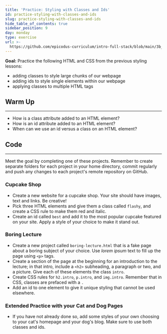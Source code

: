 ```yaml
---
title: 'Practice: Styling with Classes and Ids'
id: practice-styling-with-classes-and-ids
slug: practice-styling-with-classes-and-ids
hide_table_of_contents: true
sidebar_position: 9
day: monday
type: exercise
url: >-
  https://github.com/epicodus-curriculum/intro-full-stack/blob/main/3b_classwork_practice_styling_with_classes.md
---
```


**Goal:** Practice the following HTML and CSS from the previous styling lessons:

* adding classes to style large chunks of our webpage
* adding ids to style single elements within our webpage
* applying classes to multiple HTML tags

## Warm Up
<hr />

* How is a class attribute added to an HTML element? 
* How is an id attribute added to an HTML element?
* When can we use an id versus a class on an HTML element?

## Code
<hr />

Meet the goal by completing one of these projects.  Remember to create separate folders for each project in your home directory, commit regularly and push any changes to each project's remote repository on GitHub.

### Cupcake Shop

* Create a new website for a cupcake shop. Your site should have images, text and links. Be creative!
* Pick three HTML elements and give them a class called `flashy`, and create a CSS rule to make them red and italic.
* Create an id called `best` and add it to the most popular cupcake featured on your site. Apply a style of your choice to make it stand out.

### Boring Lecture

* Create a new project called `boring-lecture.html` that is a fake page about a boring subject of your choice. Use _lorem ipsum_ text to fill up the page using `<p>` tags.
* Create a section of the page at the beginning for an introduction to the lecture; in that intro, include a `<h2>` subheading, a paragraph or two, and a picture. Give each of these elements the class `intro`.
* Create CSS rules for `h2.intro`, `p.intro`, and `img.intro`. Remember that in CSS, classes are prefaced with a `.`
* Add an id to one element to give it unique styling that cannot be used elsewhere.

### Extended Practice with your Cat and Dog Pages

* If you have not already done so, add some styles of your own choosing to your cat's homepage and your dog's blog. Make sure to use both classes and ids.
